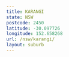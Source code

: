 ```yaml
---
title: KARANGI
state: NSW
postcode: 2450
latitude: -30.097726
longitude: 152.658268
url: /nsw/karangi/
layout: suburb
---
```

